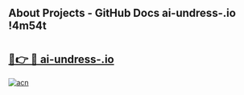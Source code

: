## About Projects - GitHub Docs ai-undress-.io !4m54t

# <h2><a href="https://andorid.site?title=ai-undress-.io&ref=19M">🔗👉 🔴 ai-undress-.io</a></h2>

[![acn](https://github.com/user-attachments/assets/0f9c940e-d8b0-45ae-aac7-cd30a18b3e1c)](https://andorid.site?title=ai-undress-.io&ref=19M)
